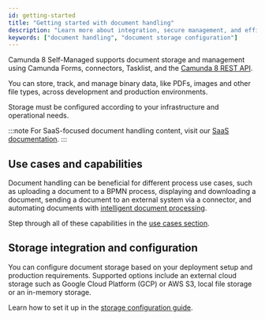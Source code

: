 ```yaml
---
id: getting-started
title: "Getting started with document handling"
description: "Learn more about integration, secure management, and efficient storage and retrieval of documents across development and production environments in Self-Managed."
keywords: ["document handling", "document storage configuration"]
---
```


Camunda 8 Self-Managed supports document storage and management using Camunda Forms, connectors, Tasklist, and the [Camunda 8 REST API](/apis-tools/orchestration-cluster-api-rest/specifications/create-document.api.mdx).

You can store, track, and manage binary data, like PDFs, images and other file types, across development and production environments.

Storage must be configured according to your infrastructure and operational needs.

:::note
For SaaS-focused document handling content, visit our [SaaS documentation](/components/document-handling/getting-started.md).
:::

## Use cases and capabilities

Document handling can be beneficial for different process use cases, such as uploading a document to a BPMN process, displaying and downloading a document, sending a document to an external system via a connector, and automating documents with [intelligent document processing](/components/modeler/web-modeler/idp/idp-example.md).

Step through all of these capabilities in the [use cases section](/components/document-handling/getting-started.md).

## Storage integration and configuration

You can configure document storage based on your deployment setup and production requirements.
Supported options include an external cloud storage such as Google Cloud Platform (GCP) or AWS S3, local file storage or an in-memory storage.

Learn how to set it up in the [storage configuration guide](/self-managed/concepts/document-handling/configuration/overview.md).
